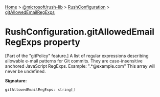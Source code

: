 [Home](./index) &gt; [@microsoft/rush-lib](./rush-lib.md) &gt; [RushConfiguration](./rush-lib.rushconfiguration.md) &gt; [gitAllowedEmailRegExps](./rush-lib.rushconfiguration.gitallowedemailregexps.md)

# RushConfiguration.gitAllowedEmailRegExps property

\[Part of the "gitPolicy" feature.\] A list of regular expressions describing allowable e-mail patterns for Git commits. They are case-insensitive anchored JavaScript RegExps. Example: ".\*@example.com" This array will never be undefined.

**Signature:**
```javascript
gitAllowedEmailRegExps: string[]
```
